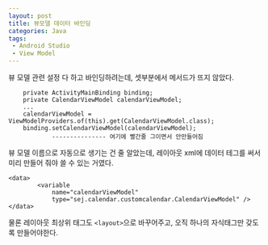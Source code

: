 ```yaml
---
layout: post
title: 뷰모델 데이터 바인딩
categories: Java
tags: 
 - Android Studio
 - View Model
---
```



뷰 모델 관련 설정 다 하고 바인딩하려는데, 셋부분에서 메서드가 뜨지 않았다.  

```
    private ActivityMainBinding binding;
    private CalendarViewModel calendarViewModel;
    ...
    calendarViewModel = ViewModelProviders.of(this).get(CalendarViewModel.class);
    binding.setCalendarViewModel(calendarViewModel);
            --------------- 여기에 빨간줄 그이면서 안만들어짐      
```      

뷰 모델 이름으로 자동으로 생기는 건 줄 알았는데, 레이아웃 xml에 데이터 테그를 써서 미리 만들어 줘야 쓸 수 있는 거였다. 
```
<data>
        <variable
            name="calendarViewModel"
            type="sej.calendar.customcalendar.CalendarViewModel" />
</data>
```

물론 레이아웃 최상위 태그도  ```<layout>```으로 바꾸어주고, 오직 하나의 자식태그만 갖도록 만들어야한다. 
  


    


